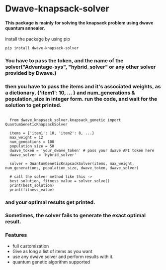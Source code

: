 # Dwave-knapsack-solver




#### This package is mainly for solving the knapsack problem using dwave quantum annealer.

install the package by using pip

``` pip install dwave-knapsack-solver ```

### You have to pass the token, and the name of the solver("Advantage-sys", "hybrid_solver" or any other solver provided by Dwave.)


### then you have to pass the items and it's associated weights, as a dictionary, {'item1': 10, ... } and num_generations & population_size in integer form. run the code, and wait for the solution to get printed.

```

  from dwave_knapsack_solver.knapsack_genetic import QuantumGeneticKnapsackSolver

  items = {'item1': 10, 'item2': 8, ...}
  max_weight = 12
  num_geneations = 100
  population_size = 50
  dwave_token = 'your_dwave_token' # pass your dwave API token here
  dwave_solver = 'Hybrid_solver'

  solver = QuantumGeneticKnapsackSolver(items, max_weight, num_generations, population_size, dwave_token, dwave_solver)

  # call the solver method like this ->
  best_solution, fitness_value = solver.solve()
  print(best_solution)
  print(fitness_value)

```

### and your optimal results get printed.


### Sometimes, the solver fails to generate the exact optimal result.


### Features

- full customization
- Give as long a list of items as you want
- use any dwave solver and perform results with it.
- quantum genetic algorithm supported
